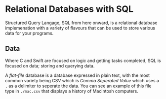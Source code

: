# Relational Databases with SQL

Structured Query Langage, SQL from here onward, is a relational database implemenation with a variety of flavours that can be used to store various data for your programs.

## Data

Where C and Swift are focused on logic and getting tasks completed, SQL is focused on data; storing and querying data. 

A _flat-file_ database is a database expressed in plain text, with the most common variety being CSV which is _Comma Seperated Value_ which uses a `,` as a delimiter to seperate the data. You can see an example of this file type in `./mac.csv` that displays a history of Macintosh computers.
